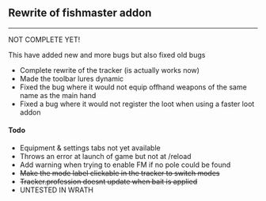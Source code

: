 ## Rewrite of fishmaster addon
***
NOT COMPLETE YET!

This have added new and more bugs but also fixed old bugs

* Complete rewrite of the tracker (is actually works now)
* Made the toolbar lures dynamic
* Fixed the bug where it would not equip offhand weapons of the same name as the main hand
* Fixed a bug where it would not register the loot when using a faster loot addon

#### Todo
* Equipment & settings tabs not yet available
* Throws an error at launch of game but not at /reload
* Add warning when trying to enable FM if no pole could be found
* ~~Make the mode label clickable in the tracker to switch modes~~
* ~~Tracker.profession doesnt update when bait is applied~~
* UNTESTED IN WRATH